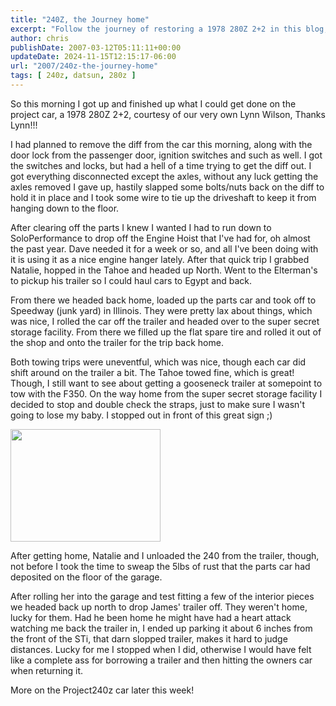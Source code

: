 ```yaml
---
title: "240Z, the Journey home"
excerpt: "Follow the journey of restoring a 1978 280Z 2+2 in this blog, including struggles with car parts, towing trips, and the joys of bringing it back to li..."
author: chris
publishDate: 2007-03-12T05:11:11+00:00
updateDate: 2024-11-15T12:15:17-06:00
url: "2007/240z-the-journey-home"
tags: [ 240z, datsun, 280z ]
---
```


So this morning I got up and finished up what I could get done on the project car, a 1978 280Z 2+2, courtesy of our very own Lynn Wilson, Thanks Lynn!!!

I had planned to remove the diff from the car this morning, along with the door lock from the passenger door, ignition switches and such as well. I got the switches and locks, but had a hell of a time trying to get the diff out. I got everything disconnected except the axles, without any luck getting the axles removed I gave up, hastily slapped some bolts/nuts back on the diff to hold it in place and I took some wire to tie up the driveshaft to keep it from hanging down to the floor.

After clearing off the parts I knew I wanted I had to run down to SoloPerformance to drop off the Engine Hoist that I've had for, oh almost the past year. Dave needed it for a week or so, and all I've been doing with it is using it as a nice engine hanger lately. After that quick trip I grabbed Natalie, hopped in the Tahoe and headed up North. Went to the Elterman's to pickup his trailer so I could haul cars to Egypt and back.

From there we headed back home, loaded up the parts car and took off to Speedway (junk yard) in Illinois. They were pretty lax about things, which was nice, I rolled the car off the trailer and headed over to the super secret storage facility. From there we filled up the flat spare tire and rolled it out of the shop and onto the trailer for the trip back home.

Both towing trips were uneventful, which was nice, though each car did shift around on the trailer a bit. The Tahoe towed fine, which is great! Though, I still want to see about getting a gooseneck trailer at somepoint to tow with the F350. On the way home from the super secret storage facility I decided to stop and double check the straps, just to make sure I wasn't going to lose my baby. I stopped out in front of this great sign ;)

<A href="https://www.flickr.com/photos/chammond/418362758/" target=_blank><IMG height=180 alt="" src="https://farm1.static.flickr.com/163/418362758_05c140ca13_m.jpg" width=240 border=0></A> 

After getting home, Natalie and I unloaded the 240 from the trailer, though, not before I took the time to sweap the 5lbs of rust that the parts car had deposited on the floor of the garage.

After rolling her into the garage and test fitting a few of the interior pieces we headed back up north to drop James' trailer off. They weren't home, lucky for them. Had he been home he might have had a heart attack watching me back the trailer in, I ended up parking it about 6 inches from the front of the STi, that darn slopped trailer, makes it hard to judge distances. Lucky for me I stopped when I did, otherwise I would have felt like a complete ass for borrowing a trailer and then hitting the owners car when returning it.

More on the Project240z car later this week!

